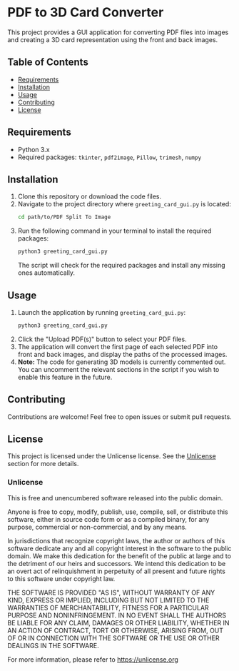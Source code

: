 # PDF to 3D Card Converter

This project provides a GUI application for converting PDF files into images and creating a 3D card representation using the front and back images.

## Table of Contents
- [Requirements](#requirements)
- [Installation](#installation)
- [Usage](#usage)
- [Contributing](#contributing)
- [License](#license)

## Requirements
- Python 3.x
- Required packages: `tkinter`, `pdf2image`, `Pillow`, `trimesh`, `numpy`

## Installation
1. Clone this repository or download the code files.
2. Navigate to the project directory where `greeting_card_gui.py` is located:
   ```bash
   cd path/to/PDF Split To Image
   ```
3. Run the following command in your terminal to install the required packages:
   ```bash
   python3 greeting_card_gui.py
   ```
   The script will check for the required packages and install any missing ones automatically.

## Usage
1. Launch the application by running `greeting_card_gui.py`:
   ```bash
   python3 greeting_card_gui.py
   ```
2. Click the "Upload PDF(s)" button to select your PDF files.
3. The application will convert the first page of each selected PDF into front and back images, and display the paths of the processed images.
4. **Note:** The code for generating 3D models is currently commented out. You can uncomment the relevant sections in the script if you wish to enable this feature in the future.

## Contributing
Contributions are welcome! Feel free to open issues or submit pull requests.

## License
This project is licensed under the Unlicense license. See the [Unlicense](#unlicense) section for more details.

### Unlicense
This is free and unencumbered software released into the public domain.

Anyone is free to copy, modify, publish, use, compile, sell, or distribute this software, either in source code form or as a compiled binary, for any purpose, commercial or non-commercial, and by any means.

In jurisdictions that recognize copyright laws, the author or authors of this software dedicate any and all copyright interest in the software to the public domain. We make this dedication for the benefit of the public at large and to the detriment of our heirs and successors. We intend this dedication to be an overt act of relinquishment in perpetuity of all present and future rights to this software under copyright law.

THE SOFTWARE IS PROVIDED "AS IS", WITHOUT WARRANTY OF ANY KIND, EXPRESS OR IMPLIED, INCLUDING BUT NOT LIMITED TO THE WARRANTIES OF MERCHANTABILITY, FITNESS FOR A PARTICULAR PURPOSE AND NONINFRINGEMENT. IN NO EVENT SHALL THE AUTHORS BE LIABLE FOR ANY CLAIM, DAMAGES OR OTHER LIABILITY, WHETHER IN AN ACTION OF CONTRACT, TORT OR OTHERWISE, ARISING FROM, OUT OF OR IN CONNECTION WITH THE SOFTWARE OR THE USE OR OTHER DEALINGS IN THE SOFTWARE.

For more information, please refer to <https://unlicense.org>